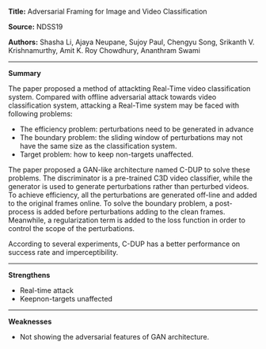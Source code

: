 
**Title:** Adversarial Framing for Image and Video Classification

**Source:** NDSS19

**Authors:** Shasha Li, Ajaya Neupane, Sujoy Paul, Chengyu Song, Srikanth V. Krishnamurthy, Amit K. Roy Chowdhury, Ananthram Swami

---

**Summary**  

The paper proposed a method of attackting Real-Time video classification system. Compared with offline adversarial attack towards video classification system, attacking a Real-Time system may be faced with following problems:  

- The efficiency problem: perturbations need to be generated in advance  
- The boundary problem: the sliding window of perturbations may not have the same size as the classification system.  
- Target problem: how to keep non-targets unaffected.  

The paper proposed a GAN-like architecture named C-DUP to solve these problems. The discriminator is a pre-trained C3D video classifier, while the generator is used to generate perturbations rather than perturbed videos. To achieve efficiency, all the perturbations are generated off-line and added to the original frames online. To solve the boundary problem, a post-process is added before perturbations adding to the clean frames. Meanwhile, a regularization term is added to the loss function in order to  control the scope of the perturbations.  

According to several experiments, C-DUP has a better performance on success rate and imperceptibility.

---

**Strengthens**  

- Real-time attack  
- Keepnon-targets unaffected  

---

**Weaknesses**  

- Not showing the adversarial features of GAN architecture.